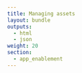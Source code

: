 ```yaml
---
title: Managing assets
layout: bundle
outputs:
  - html
  - json
weight: 20
section:
  - app_enablement
---
```

